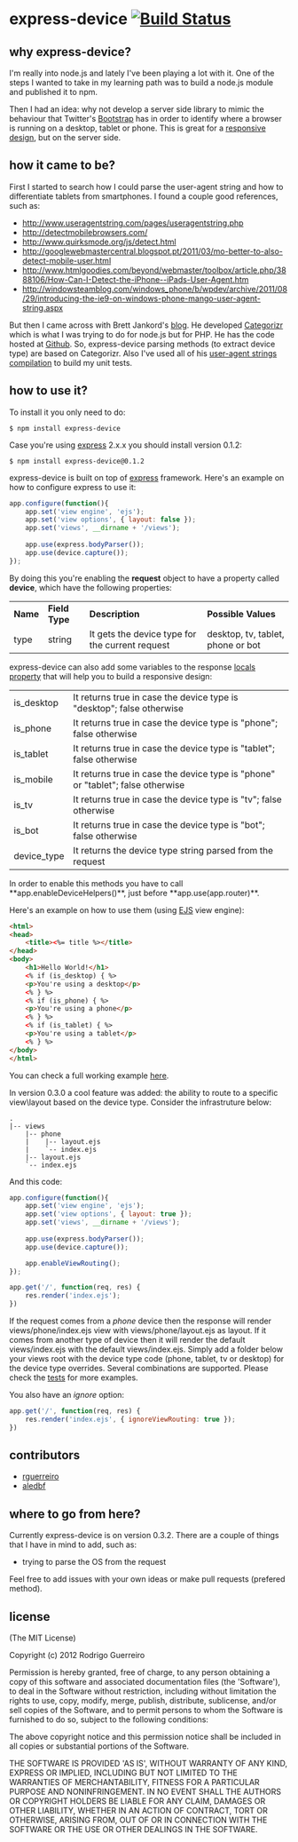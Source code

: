 # express-device [![Build Status](https://secure.travis-ci.org/rguerreiro/express-device.png?branch=master)](http://travis-ci.org/rguerreiro/express-device)

## why express-device?

I'm really into node.js and lately I've been playing a lot with it. One of the steps I wanted to take in my learning path was to build a node.js module and published it to npm. 

Then I had an idea: why not develop a server side library to mimic the behaviour that Twitter's [Bootstrap](http://twitter.github.com/bootstrap/scaffolding.html#responsive) has in order to identify where a browser is running on a desktop, tablet or phone. This is great for a [responsive design](http://en.wikipedia.org/wiki/Responsive_Web_Design), but on the server side.

## how it came to be?

First I started to search how I could parse the user-agent string and how to differentiate tablets from smartphones. I found a couple good references, such as:
- http://www.useragentstring.com/pages/useragentstring.php
- http://detectmobilebrowsers.com/
- http://www.quirksmode.org/js/detect.html
- http://googlewebmastercentral.blogspot.pt/2011/03/mo-better-to-also-detect-mobile-user.html
- http://www.htmlgoodies.com/beyond/webmaster/toolbox/article.php/3888106/How-Can-I-Detect-the-iPhone--iPads-User-Agent.htm
- http://windowsteamblog.com/windows_phone/b/wpdev/archive/2011/08/29/introducing-the-ie9-on-windows-phone-mango-user-agent-string.aspx

But then I came across with Brett Jankord's [blog](http://www.brettjankord.com). He developed [Categorizr](http://www.brettjankord.com/2012/01/16/categorizr-a-modern-device-detection-script/) which is what I was trying to do for node.js but for PHP. He has the code hosted at [Github](https://github.com/bjankord/Categorizr). So, express-device parsing methods (to extract device type) are based on Categorizr. Also I've used all of his [user-agent strings compilation](http://brettjankord.com/categorizr/categorizr-results.php) to build my unit tests.

## how to use it?

To install it you only need to do:
 
    $ npm install express-device
    
Case you're using [express](http://expressjs.com/) 2.x.x you should install version 0.1.2:
 
    $ npm install express-device@0.1.2

express-device is built on top of [express](http://expressjs.com/) framework. Here's an example on how to configure express to use it:

```javascript
app.configure(function(){
    app.set('view engine', 'ejs');
    app.set('view options', { layout: false });
    app.set('views', __dirname + '/views');
    
    app.use(express.bodyParser());
    app.use(device.capture());
});
```
By doing this you're enabling the **request** object to have a property called **device**, which have the following properties:
<table>
    <tr><td><strong>Name</strong></td><td><strong>Field Type</strong></td><td><strong>Description</strong></td><td><strong>Possible Values</strong></td></tr>
    <tr>
        <td>type</td>
        <td>string</td>
        <td>It gets the device type for the current request</td>
        <td>desktop, tv, tablet, phone or bot</td>
    </tr>
</table>

express-device can also add some variables to the response [locals property](http://expressjs.com/api.html#res.locals\(\)) that will help you to build a responsive design:
<table>
    <tr>
        <td>is_desktop</td>
        <td>It returns true in case the device type is "desktop"; false otherwise</td>
    </tr>
    <tr>
        <td>is_phone</td>
        <td>It returns true in case the device type is "phone"; false otherwise</td>
    </tr>
    <tr>
        <td>is_tablet</td>
        <td>It returns true in case the device type is "tablet"; false otherwise</td>
    </tr>
    <tr>
        <td>is_mobile</td>
        <td>It returns true in case the device type is "phone" or "tablet"; false otherwise</td>
    </tr>
    <tr>
        <td>is_tv</td>
        <td>It returns true in case the device type is "tv"; false otherwise</td>
    </tr>
    <tr>
        <td>is_bot</td>
        <td>It returns true in case the device type is "bot"; false otherwise</td>
    </tr>
    <tr>
        <td>device_type</td>
        <td>It returns the device type string parsed from the request</td>
    </tr>
</table>
In order to enable this methods you have to call **app.enableDeviceHelpers()**, just before **app.use(app.router)**.

Here's an example on how to use them (using [EJS](https://github.com/visionmedia/ejs) view engine):
```html
<html>
<head>
    <title><%= title %></title>
</head>
<body>
    <h1>Hello World!</h1>
    <% if (is_desktop) { %>
    <p>You're using a desktop</p>
    <% } %>
    <% if (is_phone) { %>
    <p>You're using a phone</p>
    <% } %>
    <% if (is_tablet) { %>
    <p>You're using a tablet</p>
    <% } %>
</body>
</html>
```

You can check a full working example [here](https://github.com/rguerreiro/express-device/tree/master/example).

In version 0.3.0 a cool feature was added: the ability to route to a specific view\layout based on the device type. Consider the infrastruture below:

    .
    |-- views
        |-- phone
        |    |-- layout.ejs
        |    `-- index.ejs
        |-- layout.ejs
        `-- index.ejs

And this code:
```javascript
app.configure(function(){
    app.set('view engine', 'ejs');
    app.set('view options', { layout: true });
    app.set('views', __dirname + '/views');
    
    app.use(express.bodyParser());
    app.use(device.capture());

    app.enableViewRouting();
});

app.get('/', function(req, res) {
    res.render('index.ejs');
})
```

If the request comes from a *phone* device then the response will render views/phone/index.ejs view with views/phone/layout.ejs as layout. If it comes from another type of device then it will render the default views/index.ejs with the default views/index.ejs. Simply add a folder below your views root with the device type code (phone, tablet, tv or desktop) for the device type overrides. Several combinations are supported. Please check the [tests](https://github.com/rguerreiro/express-device/blob/master/test/view_route_test.js) for more examples.

You also have an _ignore_ option:
```javascript
app.get('/', function(req, res) {
    res.render('index.ejs', { ignoreViewRouting: true });
})
```

## contributors

- [rguerreiro](https://github.com/rguerreiro)
- [aledbf](https://github.com/aledbf)

## where to go from here?

Currently express-device is on version 0.3.2. There are a couple of things that I have in mind to add, such as:
- trying to parse the OS from the request

Feel free to add issues with your own ideas or make pull requests (prefered method).

## license

(The MIT License)

Copyright (c) 2012 Rodrigo Guerreiro

Permission is hereby granted, free of charge, to any person obtaining
a copy of this software and associated documentation files (the
'Software'), to deal in the Software without restriction, including
without limitation the rights to use, copy, modify, merge, publish,
distribute, sublicense, and/or sell copies of the Software, and to
permit persons to whom the Software is furnished to do so, subject to
the following conditions:

The above copyright notice and this permission notice shall be
included in all copies or substantial portions of the Software.

THE SOFTWARE IS PROVIDED 'AS IS', WITHOUT WARRANTY OF ANY KIND,
EXPRESS OR IMPLIED, INCLUDING BUT NOT LIMITED TO THE WARRANTIES OF
MERCHANTABILITY, FITNESS FOR A PARTICULAR PURPOSE AND NONINFRINGEMENT.
IN NO EVENT SHALL THE AUTHORS OR COPYRIGHT HOLDERS BE LIABLE FOR ANY
CLAIM, DAMAGES OR OTHER LIABILITY, WHETHER IN AN ACTION OF CONTRACT,
TORT OR OTHERWISE, ARISING FROM, OUT OF OR IN CONNECTION WITH THE
SOFTWARE OR THE USE OR OTHER DEALINGS IN THE SOFTWARE.